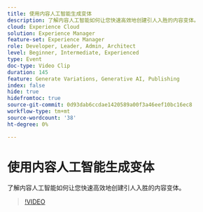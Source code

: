 ```yaml
---
title: 使用内容人工智能生成变体
description: 了解内容人工智能如何让您快速高效地创建引人入胜的内容变体。
cloud: Experience Cloud
solution: Experience Manager
feature-set: Experience Manager
role: Developer, Leader, Admin, Architect
level: Beginner, Intermediate, Experienced
type: Event
doc-type: Video Clip
duration: 145
feature: Generate Variations, Generative AI, Publishing
index: false
hide: true
hidefromtoc: true
source-git-commit: 0d93dab6ccdae1420589a00f3a46eef10bc16ec8
workflow-type: tm+mt
source-wordcount: '38'
ht-degree: 0%

---
```



# 使用内容人工智能生成变体

了解内容人工智能如何让您快速高效地创建引人入胜的内容变体。

>[!VIDEO](https://video.tv.adobe.com/v/3461887/?learn=on&enablevpops&captions=chi_hans)
